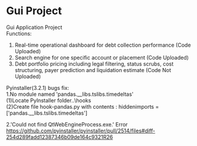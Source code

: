 # Gui Project

Gui Application Project\
Functions:
1. Real-time operational dashboard for debt collection performance  (Code Uploaded)
2. Search engine for one specific account or placement (Code Uploaded)
3. Debt portfolio pricing including legal filtering, status scrubs, cost structuring, payer prediction and liquidation estimate        (Code Not Uploaded)



Pyinstaller(3.2.1) bugs fix:\
  1.No module named 'pandas.__libs.tslibs.timedeltas'\
    (1)Locate PyInstaller folder..\hooks\
    (2)Create file hook-pandas.py with contents : hiddenimports = ['pandas.__libs.tslibs.timedeltas'] 

  2.'Could not find QtWebEngineProcess.exe.' Error \
    https://github.com/pyinstaller/pyinstaller/pull/2514/files#diff-254d289fadd12387346b09de164c9321R26
